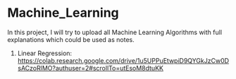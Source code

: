 # Machine_Learning
In this project, I will try to upload all Machine Learning Algorithms with full explanations which could be used as notes.

1. Linear Regression: https://colab.research.google.com/drive/1u5UPPuEtwpiD9QYGkJzCw0DsACzoRlMO?authuser=2#scrollTo=utEsoM8dtuKK 
